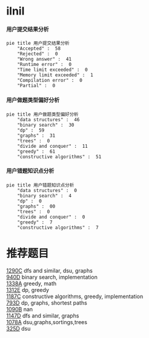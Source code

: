 # ilnil

<!-- tabs:start -->



#### **用户提交结果分析**

```mermaid
pie title 用户提交结果分析
    "Accepted" :  58
    "Rejected" :  0
    "Wrong answer" :  41
    "Runtime error" :  0
    "Time limit exceeded" :  0
    "Memory limit exceeded" :  1
    "Compilation error" :  0
    "Partial" :  0
```

#### **用户做题类型偏好分析**

```mermaid
pie title 用户做题类型偏好分析
    "data structures" :  46
    "binary search" :  30
    "dp" :  59
    "graphs" :  31
    "trees" :  0
    "divide and conquer" :  11
    "greedy" :  61
    "constructive algorithms" :  51
```
#### **用户错题知识点分析**

```mermaid
pie title 用户错题知识点分析
    "data structures" :  0
    "binary search" :  4
    "dp" :  0
    "graphs" :  00
    "trees" :  0
    "divide and conquer" :  0
    "greedy" :  7
    "constructive algorithms" :  7
```



<!-- tabs:end -->
# 推荐题目
[1290C](https://codeforces.com/contest/1290/problem/C)		dfs and similar,
                        dsu,
                        graphs		  
[940D](https://codeforces.com/contest/940/problem/D)		binary search,
                        implementation		  
[1338A](https://codeforces.com/contest/1338/problem/A)		greedy,
                        math		  
[1312E](https://codeforces.com/contest/1312/problem/E)		dp,
                        greedy		  
[1187C](https://codeforces.com/contest/1187/problem/C)		constructive algorithms,
                        greedy,
                        implementation		  
[793D](https://codeforces.com/contest/793/problem/D)		dp,
                        graphs,
                        shortest paths		  
[1090B](https://codeforces.com/contest/1090/problem/B)		nan		  
[1147D](https://codeforces.com/contest/1147/problem/D)		dfs and similar,
                        graphs		  
[1078A](https://codeforces.com/contest/1078/problem/A)		dsu,graphs,sortings,trees		  
[325D](https://codeforces.com/contest/325/problem/D)		dsu		  
